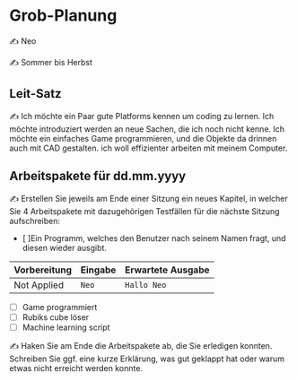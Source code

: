 # Grob-Planung

✍️ Neo

✍️ Sommer bis Herbst

## Leit-Satz

✍️ Ich möchte ein Paar gute Platforms kennen um coding zu lernen. Ich möchte introduziert werden an neue Sachen, die ich noch nicht kenne. Ich möchte ein einfaches Game programmieren, und die Objekte da drinnen auch mit CAD gestalten. ich woll effizienter arbeiten mit meinem Computer.

## Arbeitspakete für dd.mm.yyyy

✍️ Erstellen Sie jeweils am Ende einer Sitzung ein neues Kapitel, in welcher Sie 4 Arbeitspakete mit dazugehörigen Testfällen für die nächste Sitzung aufschreiben:

- [ ]Ein Programm, welches den Benutzer nach seinem Namen fragt, und diesen wieder ausgibt.

| Vorbereitung             | Eingabe | Erwartete Ausgabe |
| ------------------------ | ------- | ----------------- |
| Not Applied              |  `Neo`  | `Hallo Neo`      |

- [ ] Game programmiert
- [ ] Rubiks cube löser
- [ ] Machine learning script

✍️  Haken Sie am Ende die Arbeitspakete ab, die Sie erledigen konnten. Schreiben Sie ggf. eine kurze Erklärung, was gut geklappt hat oder warum etwas nicht erreicht werden konnte.